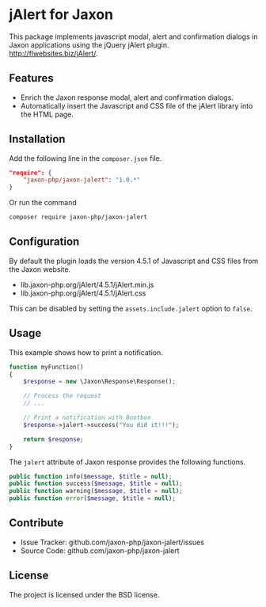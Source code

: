 jAlert for Jaxon
================

This package implements javascript modal, alert and confirmation dialogs in Jaxon applications using the jQuery jAlert plugin.
http://flwebsites.biz/jAlert/.

Features
--------

- Enrich the Jaxon response modal, alert and confirmation dialogs.
- Automatically insert the Javascript and CSS file of the jAlert library into the HTML page.

Installation
------------

Add the following line in the `composer.json` file.
```json
"require": {
    "jaxon-php/jaxon-jalert": "1.0.*"
}
```

Or run the command
```bash
composer require jaxon-php/jaxon-jalert
```

Configuration
------------

By default the plugin loads the version 4.5.1 of Javascript and CSS files from the Jaxon website.

- lib.jaxon-php.org/jAlert/4.5.1/jAlert.min.js
- lib.jaxon-php.org/jAlert/4.5.1/jAlert.css

This can be disabled by setting the `assets.include.jalert` option to `false`.

Usage
-----

This example shows how to print a notification.
```php
function myFunction()
{
    $response = new \Jaxon\Response\Response();

    // Process the request
    // ...

    // Print a notification with Bootbox
    $response->jalert->success("You did it!!!");

    return $response;
}
```

The `jalert` attribute of Jaxon response provides the following functions.
```php
public function info($message, $title = null);
public function success($message, $title = null);
public function warning($message, $title = null);
public function error($message, $title = null);
```

Contribute
----------

- Issue Tracker: github.com/jaxon-php/jaxon-jalert/issues
- Source Code: github.com/jaxon-php/jaxon-jalert

License
-------

The project is licensed under the BSD license.
